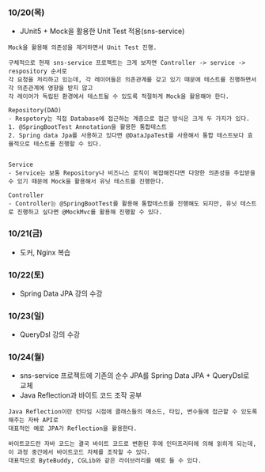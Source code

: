 ### 10/20(목)
- JUnit5 + Mock을 활용한 Unit Test 적용(sns-service)
```text
Mock을 활용해 의존성을 제거하면서 Unit Test 진행.

구체적으로 현재 sns-service 프로젝트는 크게 보자면 Controller -> service -> respository 순서로
각 요청을 처리하고 있는데, 각 레이어들은 의존관계를 갖고 있기 때문에 테스트를 진행하면서 각 의존관계에 영향을 받지 않고
각 레이어가 독립된 환경에서 테스트될 수 있도록 적절하게 Mock을 활용해야 한다.

Repository(DAO)
- Respotory는 직접 Database에 접근하는 계층으로 접근 방식은 크게 두 가지가 있다.
1. @SpringBootTest Annotation을 활용한 통합테스트 
2. Spring data Jpa를 사용하고 있다면 @DataJpaTest를 사용해서 통합 테스트보다 효율적으로 테스트를 진행할 수 있다.


Service
- Service는 보통 Repository나 비즈니스 로직이 복잡해진다면 다양한 의존성을 주입받을 수 있기 때문에 Mock을 활용해서 유닛 테스트를 진행한다.

Controller
- Controller는 @SpringBootTest를 활용해 통합테스트를 진행해도 되지만, 유닛 테스트로 진행하고 싶다면 @MockMvc를 활용해 진행할 수 있다.
```


### 10/21(금)
- 도커, Nginx 복습

### 10/22(토)
- Spring Data JPA 강의 수강 

### 10/23(일)
- QueryDsl 강의 수강 

### 10/24(월)
- sns-service 프로젝트에 기존의 순수 JPA를 Spring Data JPA + QueryDsl로 교체
- Java Reflection과 바이트 코드 조작 공부 

```text
Java Reflection이란 런타임 시점에 클래스들의 메소드, 타입, 변수들에 접근할 수 있도록 해주는 자바 API로 
대표적인 예로 JPA가 Reflection을 활용한다.

바이트코드란 자바 코드는 결국 바이트 코드로 변환된 후에 인터프리터에 의해 읽히게 되는데, 
이 과정 중간에서 바이트코드 자체를 조작할 수 있다.
대표적으로 ByteBuddy, CGLib와 같은 라이브러리를 예로 들 수 있다.

```
